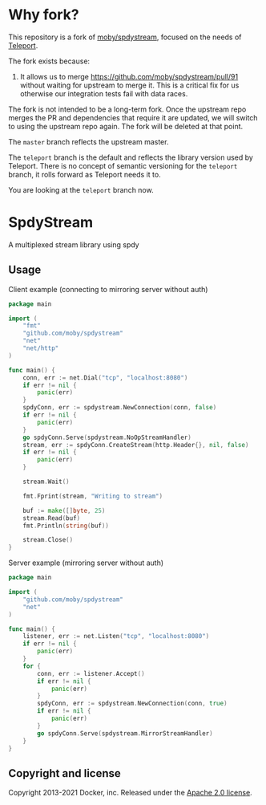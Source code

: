 # Why fork?

This repository is a fork of
[moby/spdystream](https://github.com/moby/spdystream/), focused on the
needs of [Teleport](https://github.com/gravitational/teleport).

The fork exists because:

1. It allows us to merge https://github.com/moby/spdystream/pull/91 without
	 waiting for upstream to merge it. This is a critical fix for us otherwise
	 our integration tests fail with data races.

The fork is not intended to be a long-term fork. Once the upstream repo merges
the PR and dependencies that require it are updated, we will switch to using the
upstream repo again. The fork will be deleted at that point.

The `master` branch reflects the upstream master.

The `teleport` branch is the default and reflects the library version used by
Teleport. There is no concept of semantic versioning for the `teleport` branch,
it rolls forward as Teleport needs it to.

You are looking at the `teleport` branch now.

# SpdyStream

A multiplexed stream library using spdy

## Usage

Client example (connecting to mirroring server without auth)

```go
package main

import (
	"fmt"
	"github.com/moby/spdystream"
	"net"
	"net/http"
)

func main() {
	conn, err := net.Dial("tcp", "localhost:8080")
	if err != nil {
		panic(err)
	}
	spdyConn, err := spdystream.NewConnection(conn, false)
	if err != nil {
		panic(err)
	}
	go spdyConn.Serve(spdystream.NoOpStreamHandler)
	stream, err := spdyConn.CreateStream(http.Header{}, nil, false)
	if err != nil {
		panic(err)
	}

	stream.Wait()

	fmt.Fprint(stream, "Writing to stream")

	buf := make([]byte, 25)
	stream.Read(buf)
	fmt.Println(string(buf))

	stream.Close()
}
```

Server example (mirroring server without auth)

```go
package main

import (
	"github.com/moby/spdystream"
	"net"
)

func main() {
	listener, err := net.Listen("tcp", "localhost:8080")
	if err != nil {
		panic(err)
	}
	for {
		conn, err := listener.Accept()
		if err != nil {
			panic(err)
		}
		spdyConn, err := spdystream.NewConnection(conn, true)
		if err != nil {
			panic(err)
		}
		go spdyConn.Serve(spdystream.MirrorStreamHandler)
	}
}
```

## Copyright and license

Copyright 2013-2021 Docker, inc. Released under the [Apache 2.0 license](LICENSE).
